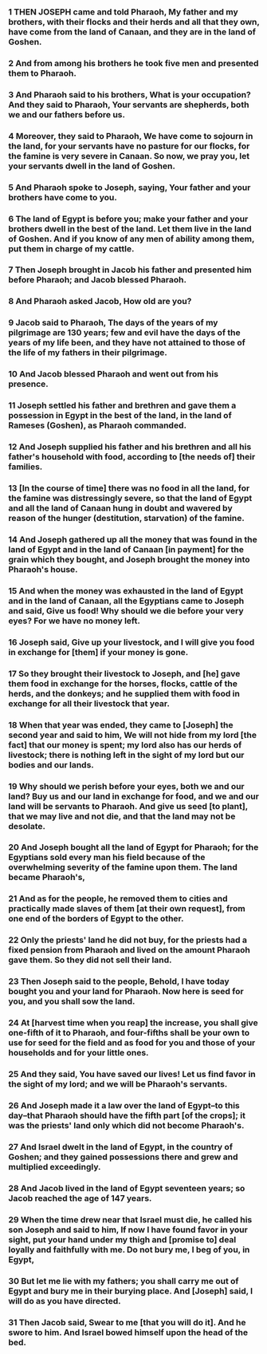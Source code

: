 ### 1 THEN JOSEPH came and told Pharaoh, My father and my brothers, with their flocks and their herds and all that they own, have come from the land of Canaan, and they are in the land of Goshen.

### 2 And from among his brothers he took five men and presented them to Pharaoh.

### 3 And Pharaoh said to his brothers, What is your occupation? And they said to Pharaoh, Your servants are shepherds, both we and our fathers before us.

### 4 Moreover, they said to Pharaoh, We have come to sojourn in the land, for your servants have no pasture for our flocks, for the famine is very severe in Canaan. So now, we pray you, let your servants dwell in the land of Goshen.

### 5 And Pharaoh spoke to Joseph, saying, Your father and your brothers have come to you.

### 6 The land of Egypt is before you; make your father and your brothers dwell in the best of the land. Let them live in the land of Goshen. And if you know of any men of ability among them, put them in charge of my cattle.

### 7 Then Joseph brought in Jacob his father and presented him before Pharaoh; and Jacob blessed Pharaoh.

### 8 And Pharaoh asked Jacob, How old are you?

### 9 Jacob said to Pharaoh, The days of the years of my pilgrimage are 130 years; few and evil have the days of the years of my life been, and they have not attained to those of the life of my fathers in their pilgrimage.

### 10 And Jacob blessed Pharaoh and went out from his presence.

### 11 Joseph settled his father and brethren and gave them a possession in Egypt in the best of the land, in the land of Rameses (Goshen), as Pharaoh commanded.

### 12 And Joseph supplied his father and his brethren and all his father's household with food, according to [the needs of] their families.

### 13 [In the course of time] there was no food in all the land, for the famine was distressingly severe, so that the land of Egypt and all the land of Canaan hung in doubt and wavered by reason of the hunger (destitution, starvation) of the famine.

### 14 And Joseph gathered up all the money that was found in the land of Egypt and in the land of Canaan [in payment] for the grain which they bought, and Joseph brought the money into Pharaoh's house.

### 15 And when the money was exhausted in the land of Egypt and in the land of Canaan, all the Egyptians came to Joseph and said, Give us food! Why should we die before your very eyes? For we have no money left.

### 16 Joseph said, Give up your livestock, and I will give you food in exchange for [them] if your money is gone.

### 17 So they brought their livestock to Joseph, and [he] gave them food in exchange for the horses, flocks, cattle of the herds, and the donkeys; and he supplied them with food in exchange for all their livestock that year.

### 18 When that year was ended, they came to [Joseph] the second year and said to him, We will not hide from my lord [the fact] that our money is spent; my lord also has our herds of livestock; there is nothing left in the sight of my lord but our bodies and our lands.

### 19 Why should we perish before your eyes, both we and our land? Buy us and our land in exchange for food, and we and our land will be servants to Pharaoh. And give us seed [to plant], that we may live and not die, and that the land may not be desolate.

### 20 And Joseph bought all the land of Egypt for Pharaoh; for the Egyptians sold every man his field because of the overwhelming severity of the famine upon them. The land became Pharaoh's,

### 21 And as for the people, he removed them to cities and practically made slaves of them [at their own request], from one end of the borders of Egypt to the other.

### 22 Only the priests' land he did not buy, for the priests had a fixed pension from Pharaoh and lived on the amount Pharaoh gave them. So they did not sell their land.

### 23 Then Joseph said to the people, Behold, I have today bought you and your land for Pharaoh. Now here is seed for you, and you shall sow the land.

### 24 At [harvest time when you reap] the increase, you shall give one-fifth of it to Pharaoh, and four-fifths shall be your own to use for seed for the field and as food for you and those of your households and for your little ones.

### 25 And they said, You have saved our lives! Let us find favor in the sight of my lord; and we will be Pharaoh's servants.

### 26 And Joseph made it a law over the land of Egypt–to this day–that Pharaoh should have the fifth part [of the crops]; it was the priests' land only which did not become Pharaoh's.

### 27 And Israel dwelt in the land of Egypt, in the country of Goshen; and they gained possessions there and grew and multiplied exceedingly.

### 28 And Jacob lived in the land of Egypt seventeen years; so Jacob reached the age of 147 years.

### 29 When the time drew near that Israel must die, he called his son Joseph and said to him, If now I have found favor in your sight, put your hand under my thigh and [promise to] deal loyally and faithfully with me. Do not bury me, I beg of you, in Egypt,

### 30 But let me lie with my fathers; you shall carry me out of Egypt and bury me in their burying place. And [Joseph] said, I will do as you have directed.

### 31 Then Jacob said, Swear to me [that you will do it]. And he swore to him. And Israel bowed himself upon the head of the bed.